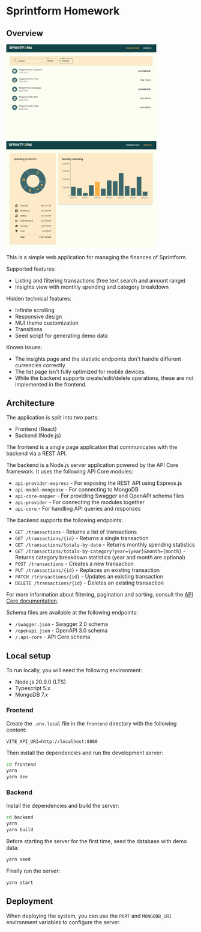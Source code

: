 # Sprintform Homework

## Overview

<p float="left">
 <img src="media/transactions.png" alt="drawing" width="400"/>
 <img src="media/insights.png" alt="drawing" width="400"/>
</p>

This is a simple web application for managing the finances of Sprintform.

Supported features:
- Listing and filtering transactions (free text search and amount range)
- Insights view with monthly spending and category breakdown

Hidden technical features:
- Infinite scrolling
- Responsive design
- MUI theme customization
- Transitions
- Seed script for generating demo data

Known issues:
- The insights page and the statistic endpoints don't handle different currencies correctly.
- The list page isn't fully optimized for mobile devices.
- While the backend supports create/edit/delete operations, these are not implemented in the frontend.

## Architecture

The application is split into two parts:
- Frontend (React)
- Backend (Node.js)

The frontend is a single page application that communicates with the backend via a REST API. 

The backend is a Node.js server application powered by the API Core framework. It uses the following API Core modules:
- `api-provider-express` - For exposing the REST API using Express.js
- `api-model-mongoose` - For connecting to MongoDB
- `api-core-mapper` - For providing Swagger and OpenAPI schema files
- `api-provider` - For connecting the modules together
- `api-core` - For handling API queries and responses

The backend supports the following endpoints:
- `GET /transactions` - Returns a list of transactions
- `GET /transactions/{id}` - Returns a single transaction
- `GET /transactions/totals-by-date` - Returns monthly spending statistics
- `GET /transactions/totals-by-category?year={year}&month={month}` - Returns category breakdown statistics (year and month are optional)
- `POST /transactions` - Creates a new transaction
- `PUT /transactions/{id}` - Replaces an existing transaction
- `PATCH /transactions/{id}` - Updates an existing transaction
- `DELETE /transactions/{id}` - Deletes an existing transaction

For more information about filtering, pagination and sorting, consult the [API Core documentation](https://github.com/ajuhos/api-core/wiki/High-level-access-(REST-API)).

Schema files are available at the following endpoints:
- `/swagger.json` - Swagger 2.0 schema
- `/openapi.json` - OpenAPI 3.0 schema
- `/.api-core` - API Core schema

## Local setup

To run locally, you will need the following environment:
- Node.js 20.9.0 (LTS)
- Typescript 5.x
- MongoDB 7.x

### Frontend

Create the `.env.local` file in the `frontend` directory with the following content:
```dotenv
VITE_API_URI=http://localhost:8080
```

Then install the dependencies and run the development server:
```bash
cd frontend
yarn
yarn dev
```

### Backend

Install the dependencies and build the server:
```bash
cd backend
yarn
yarn build
```

Before starting the server for the first time, seed the database with demo data:
```bash
yarn seed
```

Finally run the server:
```bash
yarn start
```

## Deployment

When deploying the system, you can use the `PORT` and `MONGODB_URI` environment variables to configure the server.